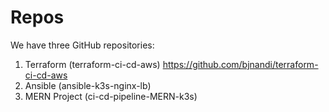 # Repos
We have three GitHub repositories:
1) Terraform (terraform-ci-cd-aws)
https://github.com/bjnandi/terraform-ci-cd-aws
2) Ansible (ansible-k3s-nginx-lb)
3) MERN Project (ci-cd-pipeline-MERN-k3s)
